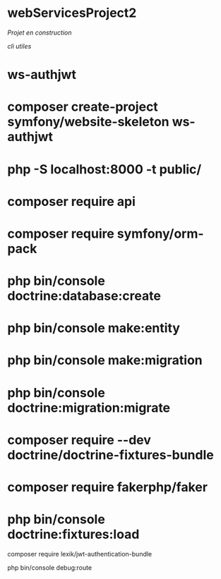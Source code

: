 # webServicesProject2

*Projet en construction*

*cli utiles*
# ws-authjwt
# composer create-project symfony/website-skeleton ws-authjwt
# php -S localhost:8000 -t public/
# composer require api
# composer require symfony/orm-pack
# php bin/console doctrine:database:create
# php bin/console make:entity
# php bin/console make:migration
# php bin/console doctrine:migration:migrate   
# composer require --dev doctrine/doctrine-fixtures-bundle
# composer require fakerphp/faker
# php bin/console doctrine:fixtures:load

composer require lexik/jwt-authentication-bundle

php bin/console debug:route